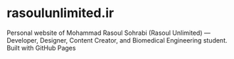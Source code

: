 # rasoulunlimited.ir
Personal website of Mohammad Rasoul Sohrabi (Rasoul Unlimited) — Developer, Designer, Content Creator, and Biomedical Engineering student. Built with GitHub Pages
